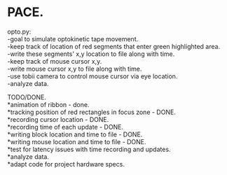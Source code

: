 # PACE.   

opto.py:    
  -goal to simulate optokinetic tape movement.   
  -keep track of location of red segments that enter green highlighted area.  
  -write these segments' x,y location to file along with time.   
  -keep track of mouse cursor x,y.  
  -write mouse cursor x,y to file along with time.   
  -use tobii camera to control mouse cursor via eye location.   
  -analyze data.   
  
  TODO/DONE.   
  *animation of ribbon - done.   
  *tracking position of red rectangles in focus zone - DONE.   
  *recording cursor location - DONE.   
  *recording time of each update - DONE.   
  *writing block location and time to file - DONE.  
  *writing mouse location and time to file - DONE.  
  *test for latency issues with time recording and updates.   
  *analyze data.  
  *adapt code for project hardware specs.  
